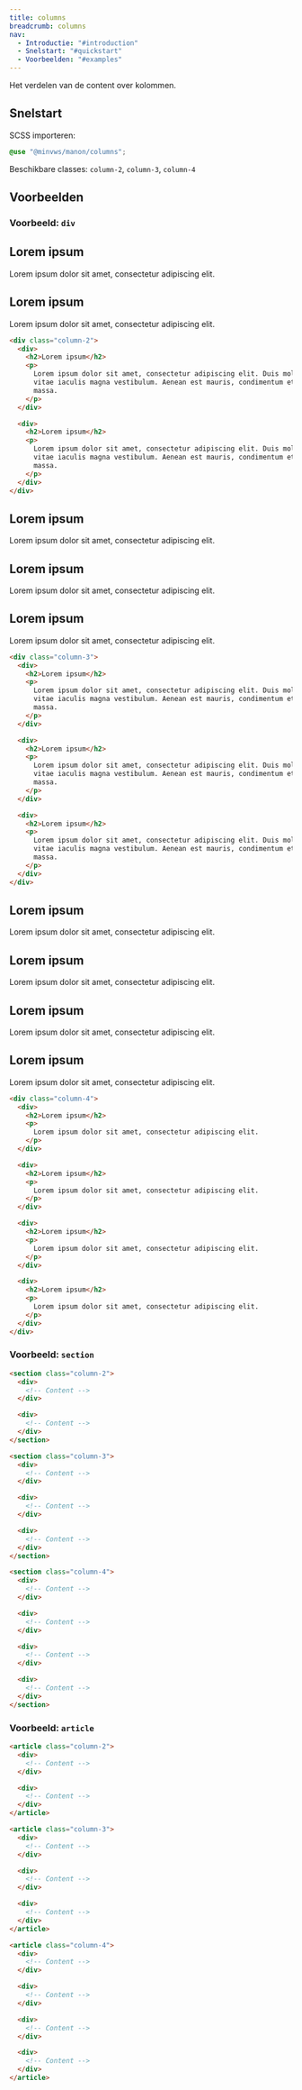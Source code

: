 ```yaml
---
title: columns
breadcrumb: columns
nav:
  - Introductie: "#introduction"
  - Snelstart: "#quickstart"
  - Voorbeelden: "#examples"
---
```


Het verdelen van de content over kolommen.

<h2 id="quick-start">Snelstart</h2>

SCSS importeren:

```scss
@use "@minvws/manon/columns";
```

Beschikbare classes: `column-2`, `column-3`, `column-4`

<h2 id="examples">Voorbeelden</h2>

### Voorbeeld: `div`

<div class="column-2">
  <div>
    <h2>Lorem ipsum</h2>
    <p>
      Lorem ipsum dolor sit amet, consectetur adipiscing elit.
    </p>
  </div>

  <div>
    <h2>Lorem ipsum</h2>
    <p>
      Lorem ipsum dolor sit amet, consectetur adipiscing elit.
    </p>
  </div>
</div>

```html
<div class="column-2">
  <div>
    <h2>Lorem ipsum</h2>
    <p>
      Lorem ipsum dolor sit amet, consectetur adipiscing elit. Duis mollis augue ac enim luctus,
      vitae iaculis magna vestibulum. Aenean est mauris, condimentum et molestie sed, tempus in
      massa.
    </p>
  </div>

  <div>
    <h2>Lorem ipsum</h2>
    <p>
      Lorem ipsum dolor sit amet, consectetur adipiscing elit. Duis mollis augue ac enim luctus,
      vitae iaculis magna vestibulum. Aenean est mauris, condimentum et molestie sed, tempus in
      massa.
    </p>
  </div>
</div>
```

<div class="column-3">
  <div>
    <h2>Lorem ipsum</h2>
    <p>
      Lorem ipsum dolor sit amet, consectetur adipiscing elit.
    </p>
  </div>

  <div>
    <h2>Lorem ipsum</h2>
    <p>
      Lorem ipsum dolor sit amet, consectetur adipiscing elit.
    </p>
  </div>

  <div>
    <h2>Lorem ipsum</h2>
    <p>
      Lorem ipsum dolor sit amet, consectetur adipiscing elit.
    </p>
  </div>
</div>

```html
<div class="column-3">
  <div>
    <h2>Lorem ipsum</h2>
    <p>
      Lorem ipsum dolor sit amet, consectetur adipiscing elit. Duis mollis augue ac enim luctus,
      vitae iaculis magna vestibulum. Aenean est mauris, condimentum et molestie sed, tempus in
      massa.
    </p>
  </div>

  <div>
    <h2>Lorem ipsum</h2>
    <p>
      Lorem ipsum dolor sit amet, consectetur adipiscing elit. Duis mollis augue ac enim luctus,
      vitae iaculis magna vestibulum. Aenean est mauris, condimentum et molestie sed, tempus in
      massa.
    </p>
  </div>

  <div>
    <h2>Lorem ipsum</h2>
    <p>
      Lorem ipsum dolor sit amet, consectetur adipiscing elit. Duis mollis augue ac enim luctus,
      vitae iaculis magna vestibulum. Aenean est mauris, condimentum et molestie sed, tempus in
      massa.
    </p>
  </div>
</div>
```

<div class="column-4">
  <div>
    <h2>Lorem ipsum</h2>
    <p>
      Lorem ipsum dolor sit amet, consectetur adipiscing elit.
    </p>
  </div>

  <div>
    <h2>Lorem ipsum</h2>
    <p>
      Lorem ipsum dolor sit amet, consectetur adipiscing elit.
    </p>
  </div>

  <div>
    <h2>Lorem ipsum</h2>
    <p>
      Lorem ipsum dolor sit amet, consectetur adipiscing elit.
    </p>
  </div>

  <div>
    <h2>Lorem ipsum</h2>
    <p>
      Lorem ipsum dolor sit amet, consectetur adipiscing elit.
    </p>
  </div>
</div>

```html
<div class="column-4">
  <div>
    <h2>Lorem ipsum</h2>
    <p>
      Lorem ipsum dolor sit amet, consectetur adipiscing elit.
    </p>
  </div>

  <div>
    <h2>Lorem ipsum</h2>
    <p>
      Lorem ipsum dolor sit amet, consectetur adipiscing elit.
    </p>
  </div>

  <div>
    <h2>Lorem ipsum</h2>
    <p>
      Lorem ipsum dolor sit amet, consectetur adipiscing elit.
    </p>
  </div>

  <div>
    <h2>Lorem ipsum</h2>
    <p>
      Lorem ipsum dolor sit amet, consectetur adipiscing elit.
    </p>
  </div>
</div>
```

### Voorbeeld: `section`

```html
<section class="column-2">
  <div>
    <!-- Content -->
  </div>

  <div>
    <!-- Content -->
  </div>
</section>

<section class="column-3">
  <div>
    <!-- Content -->
  </div>

  <div>
    <!-- Content -->
  </div>

  <div>
    <!-- Content -->
  </div>
</section>

<section class="column-4">
  <div>
    <!-- Content -->
  </div>

  <div>
    <!-- Content -->
  </div>

  <div>
    <!-- Content -->
  </div>

  <div>
    <!-- Content -->
  </div>
</section>
```

### Voorbeeld: `article`

```html
<article class="column-2">
  <div>
    <!-- Content -->
  </div>

  <div>
    <!-- Content -->
  </div>
</article>

<article class="column-3">
  <div>
    <!-- Content -->
  </div>

  <div>
    <!-- Content -->
  </div>

  <div>
    <!-- Content -->
  </div>
</article>

<article class="column-4">
  <div>
    <!-- Content -->
  </div>

  <div>
    <!-- Content -->
  </div>

  <div>
    <!-- Content -->
  </div>

  <div>
    <!-- Content -->
  </div>
</article>
```
